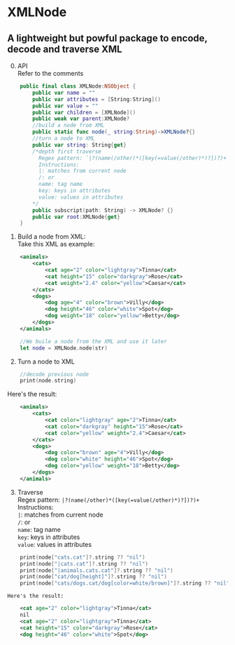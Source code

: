 # XMLNode
## A lightweight but powful package to encode, decode and traverse XML
0. API  
    Refer to the comments
```swift
    public final class XMLNode:NSObject {
        public var name = ""
        public var attributes = [String:String]()
        public var value = ""
        public var children = [XMLNode]()
        public weak var parent:XMLNode?
        //build a node from XML
        public static func node(_ string:String)->XMLNode?{}
        //turn a node to XML
        public var string: String{get}
        /*depth first traverse
          Regex pattern: `|?(name(/other)*([key(=value(/other)*)?])?)+`
          Instructions:
          |: matches from current node
          /: or
          name: tag name
          key: keys in attributes
          value: values in attributes
        */
        public subscript(path: String) -> XMLNode? {}
        public var root:XMLNode{get}
    }
```
1. Build a node from XML:  
    Take this XML as example:
```xml
    <animals>
        <cats>
            <cat age="2" color="lightgray">Tinna</cat>
            <cat height="15" color="darkgray">Rose</cat>
            <cat weight="2.4" color="yellow">Caesar</cat>
        </cats>
        <dogs>
            <dog age="4" color="brown">Villy</dog>
            <dog height="46" color="white">Spot</dog>
            <dog weight="18" color="yellow">Betty</dog>
        </dogs>
    </animals>
```
```swift
    //We buile a node from the XML and use it later
    let node = XMLNode.node(str)
```

2. Turn a node to XML  
```swift
    //decode previous node
    print(node.string)
```
   Here's the result:  
```xml
    <animals>
        <cats>
            <cat color="lightgray" age="2">Tinna</cat>
            <cat color="darkgray" height="15">Rose</cat>
            <cat color="yellow" weight="2.4">Caesar</cat>
        </cats>
        <dogs>
            <dog color="brown" age="4">Villy</dog>
            <dog color="white" height="46">Spot</dog>
            <dog color="yellow" weight="18">Betty</dog>
        </dogs>
    </animals>
```
3. Traverse  
    Regex pattern: `|?(name(/other)*([key(=value(/other)*)?])?)+`  
    Instructions:  
    `|`: matches from current node  
    `/`: or  
    `name`: tag name  
    `key`: keys in attributes  
    `value`: values in attributes  
```swift
    print(node["cats.cat"]?.string ?? "nil")
    print(node["|cats.cat"]?.string ?? "nil")
    print(node["|animals.cats.cat"]?.string ?? "nil")
    print(node["cat/dog[height]"]?.string ?? "nil")
    print(node["cats/dogs.cat/dog[color=white/brown]"]?.string ?? "nil")
````
    Here's the result: 
```xml
    <cat age="2" color="lightgray">Tinna</cat>
    nil
    <cat age="2" color="lightgray">Tinna</cat>
    <cat height="15" color="darkgray">Rose</cat>
    <dog height="46" color="white">Spot</dog>
```
